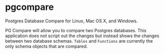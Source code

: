 # pgcompare
Postgres Database Compare for Linux, Mac OS X, and Windows.

PG Compare will allow you to compare two Postgres databases.  This application does not script out the changes but
instead shows the changes between two database schemas.  `Tables` and `Functions` are currently the only schema objects
that are compared.

